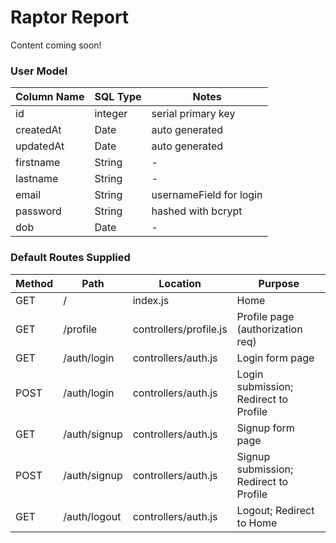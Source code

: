 # Raptor Report

Content coming soon!

### User Model

| Column Name | SQL Type | Notes |
| ----------- | -------- | ------------------------------- |
| id | integer | serial primary key |
| createdAt | Date | auto generated |
| updatedAt | Date | auto generated |
| firstname | String | - |
| lastname | String | - |
| email | String | usernameField for login |
| password | String | hashed with bcrypt |
| dob | Date | - |

### Default Routes Supplied

| Method | Path | Location | Purpose |
| ------ |------------------ | -------------------- | ------------------------------------- |
| GET | / | index.js | Home |
| GET | /profile | controllers/profile.js | Profile page (authorization req) |
| GET | /auth/login | controllers/auth.js | Login form page |
| POST | /auth/login | controllers/auth.js | Login submission; Redirect to Profile |
| GET | /auth/signup | controllers/auth.js |Signup form page |
| POST | /auth/signup | controllers/auth.js |Signup submission; Redirect to Profile |
| GET | /auth/logout | controllers/auth.js |Logout; Redirect to Home
